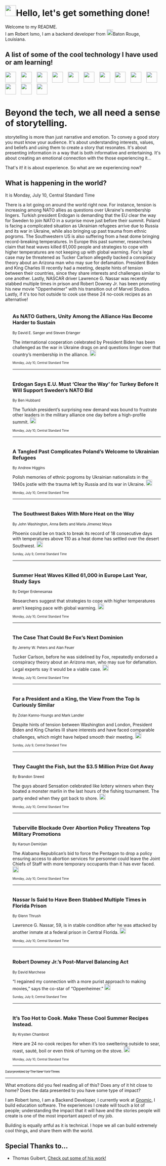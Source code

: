 <h1><img src="https://emojis.slackmojis.com/emojis/images/1643514375/3493/hot-coffee.gif?1643514375" width="35"/>Hello, let's get something done!</h1>

<p>Welcome to my README.<br/>
I am Robert Ismo, I am a backend developer from <img src="https://emojis.slackmojis.com/emojis/images/1638395689/50435/moulin_rouge.png?1638395689" width="20"/>Baton Rouge, Louisiana.</p>
<h2>A list of some of the cool technology I have used or am learning!</h2>
<p>
<img src="https://emojis.slackmojis.com/emojis/images/1643516091/21142/meow_bongotap.gif?1643516091" width="35" alt="">
<img src="https://img.shields.io/badge/Favorite%20Frontend%20Framework-SvelteKit-f83903" alt="">
<img src="https://img.shields.io/badge/Second%20Favorite-Vue-40b581" alt="">
<img src="https://img.shields.io/badge/Most%20Used%20Runtime-Nodejs-78b061" alt="">
<img src="https://emojis.slackmojis.com/emojis/images/1643517416/34482/fire.gif?1643517416" width="35" alt="">
<img src="https://img.shields.io/badge/Javascript%20But%20Better-Typescript-0078ca" alt="">
<img src="https://img.shields.io/badge/Favorite%20Language-Elixir-3e244d" alt="">
<img src="https://img.shields.io/badge/Containerize%20Everything-Docker-6ac9ef" alt="">
<img src="https://emojis.slackmojis.com/emojis/images/1643514596/5999/meow_party.gif?1643514596" width="35" alt="">
<img src="https://img.shields.io/badge/API%20Love%20Language-Graphql-de32a5" alt="">
<img src="https://img.shields.io/badge/Our%20Favorite%20Version%20Controller-Git-e94f33" alt="">
<img src="https://img.shields.io/badge/Favorite%20Database-Redis-d42d1d" alt="">
<img src="https://emojis.slackmojis.com/emojis/images/1643514559/5584/deployparrot.gif?1643514559" width="35" alt="">
<img src="https://img.shields.io/badge/Container%20Interstate-RabbitMQ-f66200" alt="">
<img src="https://img.shields.io/badge/Gotta%20Learn-Kubernetes-316adf" alt="">
<img src="https://img.shields.io/badge/Really%20Mature%20Now-WASM-654fef" alt="">
<img src="https://emojis.slackmojis.com/emojis/images/1666642497/61942/dance_vibe.gif?1666642497" width="35" alt="">
<img src="https://img.shields.io/badge/For%20My%20M1-ARM64-657d96" alt="">
<img src="https://img.shields.io/badge/Loving%20This%20So%20Much-TailwindCSS-17bcb5" alt="">
<img src="https://img.shields.io/badge/Cool%20Build%20Tool-Vite-f9cb24" alt="">
<img src="https://emojis.slackmojis.com/emojis/images/1669231376/62819/working-on-it.gif?1669231376" width="35" alt="">
<img src="https://img.shields.io/badge/Fun%20and%20Easy%20Database-MongoDB-5f8c49" alt="">
<img src="https://img.shields.io/badge/JS%20Life%20Support-NPM-c73737" alt="">
<img src="https://img.shields.io/badge/I%20Liked%20It-DynamoDB-0073b9" alt="">
<img src="https://emojis.slackmojis.com/emojis/images/1643514045/46/question.gif?1643514045" width="35" alt="">
<img src="https://img.shields.io/badge/cool-React-60d6f9" alt="">
<img src="https://img.shields.io/badge/Future%20Big%20Project-Lambda-f37e00" alt="">
<img src="https://img.shields.io/badge/NPM%20But%20Better-PNPM-f1aa07" alt="">
<img src="https://emojis.slackmojis.com/emojis/images/1643514943/9662/fbwow.gif?1643514943" width="35" alt="">
<img src="https://img.shields.io/badge/First%20Language-C-662079" alt="">
<img src="https://img.shields.io/badge/Where%20I%20Deploy%20Frontend-Vercel-000000" alt="">
<img src="https://img.shields.io/badge/Who%20Does%20not%20Want%20an%20App-Swift-f9492a" alt="">
<img src="https://emojis.slackmojis.com/emojis/images/1643514058/151/javascript.png?1643514058" width="35" alt="">
<img src="https://img.shields.io/badge/cool-Python-fbd542" alt="">
<img src="https://img.shields.io/badge/Favorite%20Something-Stripe-656cdc" alt="">
<img src="https://img.shields.io/badge/Of%20Course-HTML5-ed6327" alt="">
<img src="https://emojis.slackmojis.com/emojis/images/1660415405/60731/bomb.gif?1660415405" width="35" alt="">
<img src="https://img.shields.io/badge/hate-CSS-2964ec" alt="">
<img src="https://img.shields.io/badge/Learning-CircleCI-141215" alt="">
<img src="https://img.shields.io/badge/Learning-Rust-fbbb3b" alt="">
<img src="https://emojis.slackmojis.com/emojis/images/1660415397/60712/writing-hand.gif?1660415397" width="35" alt="">
<img src="https://img.shields.io/badge/Dev%20Browser%20of%20Choice-Firefox-cc4e26" alt="">
<img src="https://img.shields.io/badge/Recoverying%20From%20Windows-UNIX-1781e3" alt="">
<img src="https://img.shields.io/badge/LOVE-LogSeq-90c1c2" alt="">
<img src="https://emojis.slackmojis.com/emojis/images/1643514066/223/kirby.gif?1643514066" width="35" alt="">
<img src="https://img.shields.io/badge/Daily%20Driver-MacOS-e6e6e8" alt="">
<img src="https://img.shields.io/badge/Git%20Server-Github-000000" alt="">
<img src="https://img.shields.io/badge/enjoyable-EC2-f17428" alt="">
<img src="https://emojis.slackmojis.com/emojis/images/1643514239/2069/excited.gif?1643514239" width="35" alt="">
</p>
<h1>Beyond the tech, we all need a sense of storytelling.</h1>
<p>storytelling is more than just narrative and emotion. To convey a good story you must know your audience. It's about understanding interests, values, and beliefs and using them to create a story that resonates. It's about presenting information in a way that is both informative and entertaining. It's about creating an emotional connection with the those experiencing it...</p>
<p>That's it! it is about experience. So what are we experiencing now?</p>
<h2>What is happening in the world?</h2>
<p>It is Monday, July 10, Central Standard Time</p>
<p>
There is a lot going on around the world right now. For instance, tension is increasing among NATO allies as questions over Ukraine&#39;s membership lingers. Turkish president Erdogan is demanding that the EU clear the way for Sweden to join NATO in a surprise move just before their summit. Poland is facing a complicated situation as Ukrainian refugees arrive due to Russia and its war in Ukraine, while also bringing up past trauma from ethnic pogroms. The Southwestern US is also suffering from a heat dome bringing record-breaking temperatures. In Europe this past summer, researchers claim that heat waves killed 61,000 people and strategies to cope with higher temperatures are not keeping up with global warming. Fox&#39;s legal case may be threatened as Tucker Carlson allegedly backed a conspiracy theory about an Arizona man who may sue for defamation. President Biden and King Charles III recently had a meeting, despite hints of tension between their countries, since they share interests and challenges similar to one another. Lastly, NASCAR driver Lawrence G. Nassar was recently stabbed multiple times in prison and Robert Downey Jr. has been promoting his new movie &quot;Oppenheimer&quot; with his transition out of Marvel Studios. Lastly, if it&#39;s too hot outside to cook use these 24 no-cook recipes as an alternative!</p>
<ol>
<img src="https://img.shields.io/badge/-us-blue" alt="">
<h3>As NATO Gathers, Unity Among the Alliance Has Become Harder to Sustain</h3>
<sub>By David E. Sanger and Steven Erlanger</sub>
<p>The international cooperation celebrated by President Biden has been challenged as the war in Ukraine drags on and questions linger over that country’s membership in the alliance.  <a href="https://nyti.ms/3JLxqPt"><img src="https://developer.nytimes.com/files/poweredby_nytimes_30b.png?v=1583354208352" height="20"></a></p>
<sub><sub>Monday, July 10, Central Standard Time</sub></sub>
<hr/>
<img src="https://img.shields.io/badge/-world-blue" alt="">
<h3>Erdogan Says E.U. Must ‘Clear the Way’ for Turkey Before It Will Support Sweden’s NATO Bid</h3>
<sub>By Ben Hubbard</sub>
<p>The Turkish president’s surprising new demand was bound to frustrate other leaders in the military alliance one day before a high-profile summit.  <a href="https://nyti.ms/43hYrkA"><img src="https://developer.nytimes.com/files/poweredby_nytimes_30b.png?v=1583354208352" height="20"></a></p>
<sub><sub>Monday, July 10, Central Standard Time</sub></sub>
<hr/>
<img src="https://img.shields.io/badge/-world-blue" alt="">
<h3>A Tangled Past Complicates Poland’s Welcome to Ukrainian Refugees</h3>
<sub>By Andrew Higgins</sub>
<p>Polish memories of ethnic pogroms by Ukrainian nationalists in the 1940s jostle with the trauma left by Russia and its war in Ukraine.  <a href="https://nyti.ms/3D724PS"><img src="https://developer.nytimes.com/files/poweredby_nytimes_30b.png?v=1583354208352" height="20"></a></p>
<sub><sub>Monday, July 10, Central Standard Time</sub></sub>
<hr/>
<img src="https://img.shields.io/badge/-us-blue" alt="">
<h3>The Southwest Bakes With More Heat on the Way</h3>
<sub>By John Washington, Anna Betts and Maria Jimenez Moya</sub>
<p>Phoenix could be on track to break its record of 18 consecutive days with temperatures above 110 as a heat dome has settled over the desert Southwest.  <a href="https://nyti.ms/3NIJ7rE"><img src="https://developer.nytimes.com/files/poweredby_nytimes_30b.png?v=1583354208352" height="20"></a></p>
<sub><sub>Sunday, July 9, Central Standard Time</sub></sub>
<hr/>
<img src="https://img.shields.io/badge/-climate-blue" alt="">
<h3>Summer Heat Waves Killed 61,000 in Europe Last Year, Study Says</h3>
<sub>By Delger Erdenesanaa</sub>
<p>Researchers suggest that strategies to cope with higher temperatures aren’t keeping pace with global warming.  <a href="https://nyti.ms/3pxnanq"><img src="https://developer.nytimes.com/files/poweredby_nytimes_30b.png?v=1583354208352" height="20"></a></p>
<sub><sub>Monday, July 10, Central Standard Time</sub></sub>
<hr/>
<img src="https://img.shields.io/badge/-business-blue" alt="">
<h3>The Case That Could Be Fox’s Next Dominion</h3>
<sub>By Jeremy W. Peters and Alan Feuer</sub>
<p>Tucker Carlson, before he was sidelined by Fox, repeatedly endorsed a conspiracy theory about an Arizona man, who may sue for defamation. Legal experts say it would be a viable case.  <a href="https://nyti.ms/3O5HqFP"><img src="https://developer.nytimes.com/files/poweredby_nytimes_30b.png?v=1583354208352" height="20"></a></p>
<sub><sub>Monday, July 10, Central Standard Time</sub></sub>
<hr/>
<img src="https://img.shields.io/badge/-us-blue" alt="">
<h3>For a President and a King, the View From the Top Is Curiously Similar</h3>
<sub>By Zolan Kanno-Youngs and Mark Landler</sub>
<p>Despite hints of tension between Washington and London, President Biden and King Charles III share interests and have faced comparable challenges, which might have helped smooth their meeting.  <a href="https://nyti.ms/44Bajzj"><img src="https://developer.nytimes.com/files/poweredby_nytimes_30b.png?v=1583354208352" height="20"></a></p>
<sub><sub>Sunday, July 9, Central Standard Time</sub></sub>
<hr/>
<img src="https://img.shields.io/badge/-sports-blue" alt="">
<h3>They Caught the Fish, but the $3.5 Million Prize Got Away</h3>
<sub>By Brandon Sneed</sub>
<p>The guys aboard Sensation celebrated like lottery winners when they boated a monster marlin in the last hours of the fishing tournament. The party ended when they got back to shore.  <a href="https://nyti.ms/44iO6WQ"><img src="https://developer.nytimes.com/files/poweredby_nytimes_30b.png?v=1583354208352" height="20"></a></p>
<sub><sub>Monday, July 10, Central Standard Time</sub></sub>
<hr/>
<img src="https://img.shields.io/badge/-us-blue" alt="">
<h3>Tuberville Blockade Over Abortion Policy Threatens Top Military Promotions</h3>
<sub>By Karoun Demirjian</sub>
<p>The Alabama Republican’s bid to force the Pentagon to drop a policy ensuring access to abortion services for personnel could leave the Joint Chiefs of Staff with more temporary occupants than it has ever faced.  <a href="https://nyti.ms/44iO6pO"><img src="https://developer.nytimes.com/files/poweredby_nytimes_30b.png?v=1583354208352" height="20"></a></p>
<sub><sub>Monday, July 10, Central Standard Time</sub></sub>
<hr/>
<img src="https://img.shields.io/badge/-us-blue" alt="">
<h3>Nassar Is Said to Have Been Stabbed Multiple Times in Florida Prison</h3>
<sub>By Glenn Thrush</sub>
<p>Lawrence G. Nassar, 59, is in stable condition after he was attacked by another inmate at a federal prison in Central Florida.  <a href="https://nyti.ms/3JPpEUS"><img src="https://developer.nytimes.com/files/poweredby_nytimes_30b.png?v=1583354208352" height="20"></a></p>
<sub><sub>Monday, July 10, Central Standard Time</sub></sub>
<hr/>
<img src="https://img.shields.io/badge/-magazine-blue" alt="">
<h3>Robert Downey Jr.’s Post-Marvel Balancing Act</h3>
<sub>By David Marchese</sub>
<p>“I regained my connection with a more purist approach to making movies,” says the co-star of “Oppenheimer.”  <a href="https://nyti.ms/3D5sL7j"><img src="https://developer.nytimes.com/files/poweredby_nytimes_30b.png?v=1583354208352" height="20"></a></p>
<sub><sub>Sunday, July 9, Central Standard Time</sub></sub>
<hr/>
<img src="https://img.shields.io/badge/-dining-blue" alt="">
<h3>It’s Too Hot to Cook. Make These Cool Summer Recipes Instead.</h3>
<sub>By Krysten Chambrot</sub>
<p>Here are 24 no-cook recipes for when it’s too sweltering outside to sear, roast, sauté, boil or even think of turning on the stove.  <a href="https://nyti.ms/3uXK3zK"><img src="https://developer.nytimes.com/files/poweredby_nytimes_30b.png?v=1583354208352" height="20"></a></p>
<sub><sub>Monday, July 10, Central Standard Time</sub></sub>
<hr/>
</ol>
<a href="https://developer.nytimes.com"><sub><sub>Data provided by The New York Times</sub></sub></a>
<hr/>
<p>What emotions did you feel reading all of this? Does any of it hit close to home? Does the data presented to you have some type of impact?</p>
<p>I am Robert Ismo, I am a Backend Developer, I currently work at <a href="https://gnomic.education/">Gnomic</a>, I build education software. The experiences I create will touch a lot of people; understanding the impact that it will have and the stories people will create is one of the most important aspect of my job.</p>
<p>Building is equally artful as it is technical. I hope we all can build extremely cool things, and share them with the world.</p>
<h2>Special Thanks to...</h2>
<ul>
<li>Thomas Guibert, <a href="https://github.com/thmsgbrt/thmsgbrt">Check out some of his work!</a></li>
</ul>